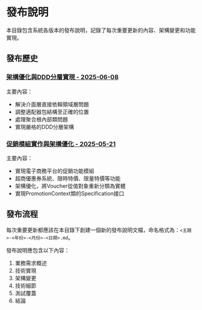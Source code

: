 # 發布說明

本目錄包含系統各版本的發布說明，記錄了每次重要更新的內容、架構變更和功能實現。

## 發布歷史

### [架構優化與DDD分層實現 - 2025-06-08](architecture-optimization-2025-06-08.md)

主要內容：
- 解決介面層直接依賴領域層問題
- 調整適配器包結構至正確的位置
- 處理聚合根內部類問題
- 實現嚴格的DDD分層架構

### [促銷模組實作與架構優化 - 2025-05-21](promotion-module-implementation-2025-05-21.md)

主要內容：
- 實現電子商務平台的促銷功能模組
- 超商優惠券系統、限時特價、限量特價等功能
- 架構優化，將Voucher從值對象重新分類為實體
- 實現PromotionContext類的Specification接口

## 發布流程

每次重要更新都應該在本目錄下創建一個新的發布說明文檔，命名格式為：`<主題>-<年份>-<月份>-<日期>.md`。

發布說明應包含以下內容：
1. 業務需求概述
2. 技術實現
3. 架構變更
4. 技術細節
5. 測試覆蓋
6. 結論